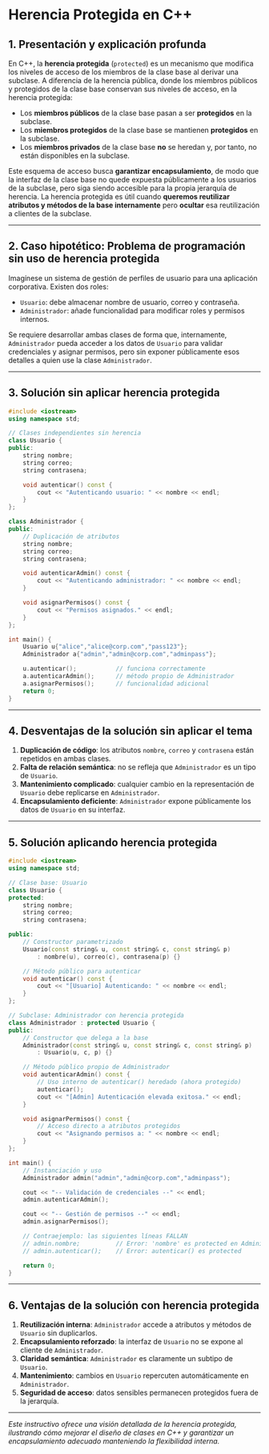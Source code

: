 # Herencia Protegida en C++

## 1. Presentación y explicación profunda

En C++, la **herencia protegida** (`protected`) es un mecanismo que modifica los niveles de acceso de los miembros de la clase base al derivar una subclase. A diferencia de la herencia pública, donde los miembros públicos y protegidos de la clase base conservan sus niveles de acceso, en la herencia protegida:

- Los **miembros públicos** de la clase base pasan a ser **protegidos** en la subclase.
- Los **miembros protegidos** de la clase base se mantienen **protegidos** en la subclase.
- Los **miembros privados** de la clase base **no** se heredan y, por tanto, no están disponibles en la subclase.

Este esquema de acceso busca **garantizar encapsulamiento**, de modo que la interfaz de la clase base no quede expuesta públicamente a los usuarios de la subclase, pero siga siendo accesible para la propia jerarquía de herencia. La herencia protegida es útil cuando **queremos reutilizar atributos y métodos de la base internamente** pero **ocultar** esa reutilización a clientes de la subclase.

---

## 2. Caso hipotético: Problema de programación sin uso de herencia protegida

Imagínese un sistema de gestión de perfiles de usuario para una aplicación corporativa. Existen dos roles:

- `Usuario`: debe almacenar nombre de usuario, correo y contraseña.
- `Administrador`: añade funcionalidad para modificar roles y permisos internos.

Se requiere desarrollar ambas clases de forma que, internamente, `Administrador` pueda acceder a los datos de `Usuario` para validar credenciales y asignar permisos, pero sin exponer públicamente esos detalles a quien use la clase `Administrador`.

---

## 3. Solución sin aplicar herencia protegida

```cpp
#include <iostream>
using namespace std;

// Clases independientes sin herencia
class Usuario {
public:
    string nombre;
    string correo;
    string contrasena;

    void autenticar() const {
        cout << "Autenticando usuario: " << nombre << endl;
    }
};

class Administrador {
public:
    // Duplicación de atributos
    string nombre;
    string correo;
    string contrasena;

    void autenticarAdmin() const {
        cout << "Autenticando administrador: " << nombre << endl;
    }

    void asignarPermisos() const {
        cout << "Permisos asignados." << endl;
    }
};

int main() {
    Usuario u{"alice","alice@corp.com","pass123"};
    Administrador a{"admin","admin@corp.com","adminpass"};

    u.autenticar();           // funciona correctamente
    a.autenticarAdmin();      // método propio de Administrador
    a.asignarPermisos();      // funcionalidad adicional
    return 0;
}
```

---

## 4. Desventajas de la solución sin aplicar el tema

1. **Duplicación de código**: los atributos `nombre`, `correo` y `contrasena` están repetidos en ambas clases.
2. **Falta de relación semántica**: no se refleja que `Administrador` es un tipo de `Usuario`.
3. **Mantenimiento complicado**: cualquier cambio en la representación de `Usuario` debe replicarse en `Administrador`.
4. **Encapsulamiento deficiente**: `Administrador` expone públicamente los datos de `Usuario` en su interfaz.

---

## 5. Solución aplicando herencia protegida

```cpp
#include <iostream>
using namespace std;

// Clase base: Usuario
class Usuario {
protected:
    string nombre;
    string correo;
    string contrasena;

public:
    // Constructor parametrizado
    Usuario(const string& u, const string& c, const string& p)
        : nombre(u), correo(c), contrasena(p) {}

    // Método público para autenticar
    void autenticar() const {
        cout << "[Usuario] Autenticando: " << nombre << endl;
    }
};

// Subclase: Administrador con herencia protegida
class Administrador : protected Usuario {
public:
    // Constructor que delega a la base
    Administrador(const string& u, const string& c, const string& p)
        : Usuario(u, c, p) {}

    // Método público propio de Administrador
    void autenticarAdmin() const {
        // Uso interno de autenticar() heredado (ahora protegido)
        autenticar();
        cout << "[Admin] Autenticación elevada exitosa." << endl;
    }

    void asignarPermisos() const {
        // Acceso directo a atributos protegidos
        cout << "Asignando permisos a: " << nombre << endl;
    }
};

int main() {
    // Instanciación y uso
    Administrador admin("admin","admin@corp.com","adminpass");

    cout << "-- Validación de credenciales --" << endl;
    admin.autenticarAdmin();

    cout << "-- Gestión de permisos --" << endl;
    admin.asignarPermisos();

    // Contraejemplo: las siguientes líneas FALLAN
    // admin.nombre;          // Error: 'nombre' es protected en Administrador
    // admin.autenticar();    // Error: autenticar() es protected

    return 0;
}
```

---

## 6. Ventajas de la solución con herencia protegida

1. **Reutilización interna**: `Administrador` accede a atributos y métodos de `Usuario` sin duplicarlos.
2. **Encapsulamiento reforzado**: la interfaz de `Usuario` no se expone al cliente de `Administrador`.
3. **Claridad semántica**: `Administrador` es claramente un subtipo de `Usuario`.
4. **Mantenimiento**: cambios en `Usuario` repercuten automáticamente en `Administrador`.
5. **Seguridad de acceso**: datos sensibles permanecen protegidos fuera de la jerarquía.

---

*Este instructivo ofrece una visión detallada de la herencia protegida, ilustrando cómo mejorar el diseño de clases en C++ y garantizar un encapsulamiento adecuado manteniendo la flexibilidad interna.*

